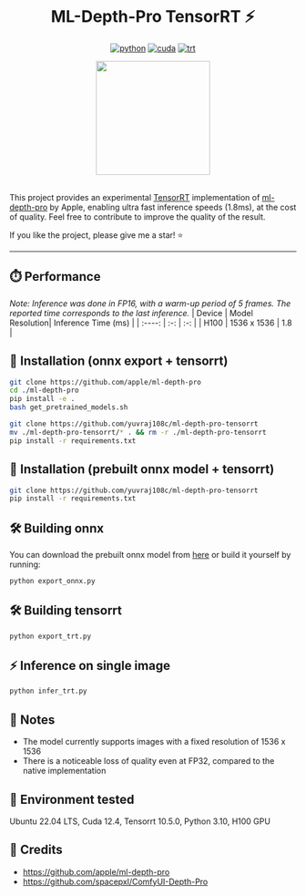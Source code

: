 <div align="center">

# ML-Depth-Pro TensorRT ⚡

[![python](https://img.shields.io/badge/python-3.10.12-green)](https://www.python.org/downloads/release/python-31012/)
[![cuda](https://img.shields.io/badge/cuda-12.4-green)](https://developer.nvidia.com/cuda-downloads)
[![trt](https://img.shields.io/badge/TRT-10.5.0-green)](https://developer.nvidia.com/tensorrt)


<img height="200" src="https://github.com/user-attachments/assets/1c0cb5d7-3174-4f6c-a813-1859991c9a9b" />
<br />
<br />

</div>

This project provides an experimental [TensorRT](https://github.com/NVIDIA/TensorRT) implementation of [ml-depth-pro](https://github.com/apple/ml-depth-pro) by Apple, enabling ultra fast inference speeds (1.8ms), at the cost of quality. 
Feel free to contribute to improve the quality of the result.

If you like the project, please give me a star! ⭐

---

## ⏱️ Performance

_Note: Inference was done in FP16, with a warm-up period of 5 frames. The reported time corresponds to the last inference._
| Device | Model Resolution| Inference Time (ms) |
| :----: | :-: | :-: |
|  H100  | 1536 x 1536  | 1.8 |

## 🚀 Installation (onnx export + tensorrt)

```bash
git clone https://github.com/apple/ml-depth-pro
cd ./ml-depth-pro
pip install -e .
bash get_pretrained_models.sh

git clone https://github.com/yuvraj108c/ml-depth-pro-tensorrt
mv ./ml-depth-pro-tensorrt/* . && rm -r ./ml-depth-pro-tensorrt
pip install -r requirements.txt
```
## 🚀 Installation (prebuilt onnx model + tensorrt)

```bash
git clone https://github.com/yuvraj108c/ml-depth-pro-tensorrt
pip install -r requirements.txt
```

## 🛠️ Building onnx 
You can download the prebuilt onnx model from [here](https://huggingface.co/yuvraj108c/ml-depth-pro-onnx/blob/main/depth_pro.onnx) or build it yourself by running: 

```bash
python export_onnx.py 
```

## 🛠️ Building tensorrt 
```bash
python export_trt.py 
```

## ⚡ Inference on single image
```bash
python infer_trt.py 
```

## 📓 Notes

- The model currently supports images with a fixed resolution of 1536 x 1536
- There is a noticeable loss of quality even at FP32, compared to the native implementation

## 🤖 Environment tested

Ubuntu 22.04 LTS, Cuda 12.4, Tensorrt 10.5.0, Python 3.10, H100 GPU

## 👏 Credits
- https://github.com/apple/ml-depth-pro
- https://github.com/spacepxl/ComfyUI-Depth-Pro
